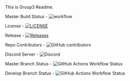 This is Group3 Readme.

Master Build Status - ![workflow](https://github.com/Pie3215/DevOps-group3/actions/workflows/main.yml/badge.svg)

License - [![LICENSE](https://img.shields.io/github/license/Pie3215/DevOps-group3.svg?style=flat-square)](https://github.com/Pie3215/DevOps-group3/blob/master/LICENSE)

Release - [![Releases](https://img.shields.io/github/release/Pie3215/DevOps-group3/all.svg?style=flat-square)](https://github.com/Pie3215/DevOps-group3/releases)

Repo Contributors - ![GitHub contributors](https://img.shields.io/github/contributors/Pie3215/DevOps-group3)

Discord Server - ![Discord](https://img.shields.io/discord/1198848454215082054)

Master Branch Status - ![GitHub Actions Workflow Status](https://img.shields.io/github/actions/workflow/status/Vict0r-Git/DevOps-group3/.github%2Fworkflows%2Fmain.yml?branch=master)

Develop Branch Status - ![GitHub Actions Workflow Status](https://img.shields.io/github/actions/workflow/status/Vict0r-Git/DevOps-group3/.github%2Fworkflows%2Fmain.yml?branch=develop)

